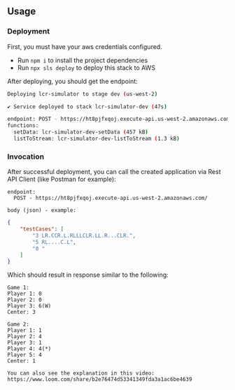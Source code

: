 ## Usage

### Deployment
First, you must have your aws credentials configured.

- Run `npm i` to install the project dependencies
- Run `npx sls deploy` to deploy this stack to AWS

After deploying, you should get the endpoint:

```bash
Deploying lcr-simulator to stage dev (us-west-2)

✔ Service deployed to stack lcr-simulator-dev (47s)

endpoint: POST - https://ht8pjfxqoj.execute-api.us-west-2.amazonaws.com/
functions:
  setData: lcr-simulator-dev-setData (457 kB)
  listToStream: lcr-simulator-dev-listToStream (1.3 kB)
```

### Invocation

After successful deployment, you can call the created application via Rest API Client (like Postman for example):

```
endpoint:
  POST - https://ht8pjfxqoj.execute-api.us-west-2.amazonaws.com/
```

````
body (json) - example:
````
```json
{
    "testCases": [
        "3 LR.CCR.L.RLLLCLR.LL.R...CLR.",
        "5 RL....C.L",
        "0 "
    ]
}
```

Which should result in response similar to the following:

```
Game 1:
Player 1: 0
Player 2: 0
Player 3: 6(W)
Center: 3

Game 2:
Player 1: 1
Player 2: 4
Player 3: 1
Player 4: 4(*)
Player 5: 4
Center: 1
```

```
You can also see the explanation in this video:
https://www.loom.com/share/b2e76474d53341349fda3a1ac6be4639
```
